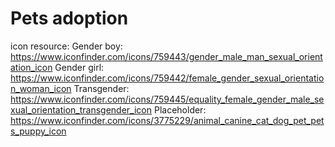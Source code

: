 # Pets adoption

icon resource:
Gender boy: https://www.iconfinder.com/icons/759443/gender_male_man_sexual_orientation_icon
Gender girl: https://www.iconfinder.com/icons/759442/female_gender_sexual_orientation_woman_icon
Transgender: https://www.iconfinder.com/icons/759445/equality_female_gender_male_sexual_orientation_transgender_icon
Placeholder: https://www.iconfinder.com/icons/3775229/animal_canine_cat_dog_pet_pets_puppy_icon
